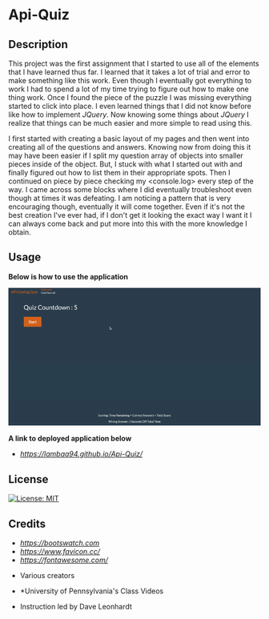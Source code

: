 # Api-Quiz

## Description
This project was the first assignment that I started to use all of the elements that I have learned thus far. I learned that it takes a lot of trial and error to make something like this work. Even though I eventually got everything to work I had to spend a lot of my time trying to figure out how to make one thing work. Once I found the piece of the puzzle I was missing everything started to click into place. I even learned things that I did not know before like how to implement *JQuery*. Now knowing some things about *JQuery* I realize that things can be much easier and more simple to read using this.

I first started with creating a basic layout of my pages and then went into creating all of the questions and answers. Knowing now from doing this it may have been easier if I split my question array of objects into smaller pieces inside of the object. But, I stuck with what I started out with and finally figured out how to list them in their appropriate spots. Then I continued on piece by piece checking my <console.log> every step of the way. I came across some blocks where I did eventually troubleshoot even though at times it was defeating. I am noticing a pattern that is very encouraging though, eventually it will come together. Even if it's not the best creation I've ever had, if I don't get it looking the exact way I want it I can always come back and put more into this with the more knowledge I obtain.

## Usage
**Below is how to use the application**

![Main Page](Assets/ApiCodingQuiz.gif)

**A link to deployed application below**
* *https://lambaa94.github.io/Api-Quiz/*

## License

[![License: MIT](https://img.shields.io/badge/License-MIT-yellow.svg)](https://opensource.org/licenses/MIT)

## Credits

* *https://bootswatch.com* 
* *https://www.favicon.cc/*
* *https://fontawesome.com/*
- Various creators
* *University of Pennsylvania's Class Videos
- Instruction led by Dave Leonhardt